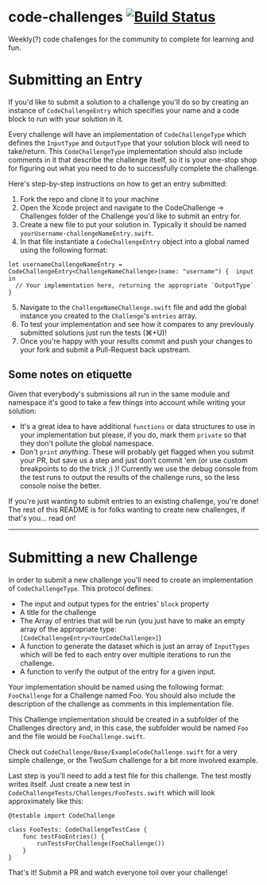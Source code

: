 # code-challenges [![Build Status](https://travis-ci.org/iosdevelopershq/code-challenges.svg?branch=master)](https://travis-ci.org/iosdevelopershq/code-challenges)
Weekly(?) code challenges for the community to complete for learning and fun.

# Submitting an Entry
If you'd like to submit a solution to a challenge you'll do so by creating an instance of `CodeChallengeEntry` which specifies your name and a code block to run with your solution in it.

Every challenge will have an implementation of `CodeChallengeType` which defines the `InputType` and `OutputType` that your solution block will need to take/return. This `CodeChallengeType` implementation should also include comments in it that describe the challenge itself, so it is your one-stop shop for figuring out what you need to do to successfully complete the challenge.

Here's step-by-step instructions on how to get an entry submitted:

1. Fork the repo and clone it to your machine
2. Open the Xcode project and navigate to the CodeChallenge -> Challenges folder of the Challenge you'd like to submit an entry for.
3. Create a new file to put your solution in. Typically it should be named `yourUsername-challengeNameEntry.swift`.
4. In that file instantiate a `CodeChallengeEntry` object into a global named using the following format:

```
let usernameChallengeNameEntry = CodeChallengeEntry<ChallengeNameChallenge>(name: "username") {  input in
  // Your implementation here, returning the appropriate `OutputType`
}
```
5. Navigate to the `ChallengeNameChallenge.swift` file and add the global instance you created to the `Challenge`'s `entries` array.
6. To test your implementation and see how it compares to any previously submitted solutions just run the tests (⌘+U)!
7. Once you're happy with your results commit and push your changes to your fork and submit a Pull-Request back upstream.

## Some notes on etiquette
Given that everybody's submissions all run in the same module and namespace it's good to take a few things into account while writing your solution:

* It's a great idea to have additional `functions` or data structures to use in your implementation but please, if you do, mark them `private` so that they don't pollute the global namespace.
* Don't `print` _anything_. These will probably get flagged when you submit your PR, but save us a step and just don't commit 'em (or use custom breakpoints to do the trick ;) )! Currently we use the debug console from the test runs to output the results of the challenge runs, so the less console noise the better.

If you're just wanting to submit entries to an existing challenge, you're done! The rest of this README is for folks wanting to create new challenges, if that's you... read on!



---

# Submitting a new Challenge

In order to submit a new challenge you'll need to create an implementation of `CodeChallengeType`. This protocol defines:
 * The input and output types for the entries' `block` property
 * A title for the challenge
 * The Array of entries that will be run (you just have to make an empty array of the appropriate type: `[CodeChallengeEntry<YourCodeChallenge>]`)
 * A function to generate the dataset which is just an array of `InputTypes` which will be fed to each entry over multiple iterations to run the challenge.
 * A function to verify the output of the entry for a given input.

Your implementation should be named using the following format: `FooChallenge` for a Challenge named Foo. You should also include the description of the challenge as comments in this implementation file.

This Challenge implementation should be created in a subfolder of the Challenges directory and, in this case, the subfolder would be named `Foo` and the file would be `FooChallenge.swift`.

Check out `CodeChallenge/Base/ExampleCodeChallenge.swift` for a very simple challenge, or the TwoSum challenge for a bit more involved example.

Last step is you'll need to add a test file for this challenge. The test mostly writes itself. Just create a new test in `CodeChallengeTests/Challenges/FooTests.swift` which will look approximately like this:

```
@testable import CodeChallenge

class FooTests: CodeChallengeTestCase {
    func testFooEntries() {
        runTestsForChallenge(FooChallenge())
    }
}
```

That's it! Submit a PR and watch everyone toil over your challenge!
